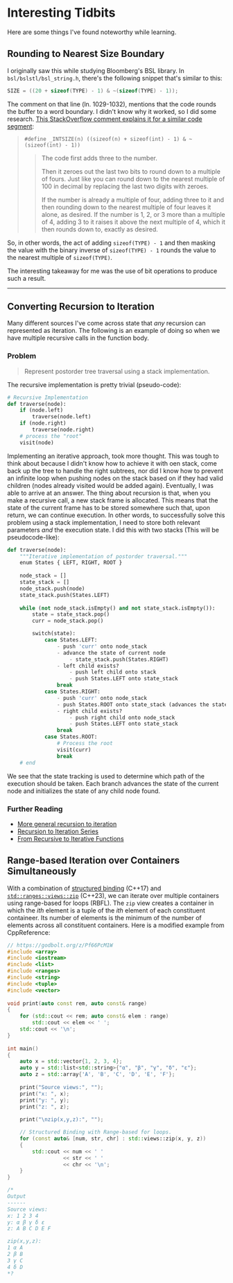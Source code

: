 # Interesting Tidbits

Here are some things I've found noteworthy while learning.

## Rounding to Nearest Size Boundary

I originally saw this while studying Bloomberg's BSL library. In `bsl/bslstl/bsl_string.h`, there's
the following snippet that's similar to this:

```cpp
SIZE = ((20 + sizeof(TYPE) - 1) & ~(sizeof(TYPE) - 1));
```
The comment on that line (ln. 1029-1032), mentions that the code rounds the buffer to a word
boundary. I didn't know why it worked, so I did some research.
[This StackOverflow comment explains it for a similar code segment](https://stackoverflow.com/a/8178170):

>  `#define _INTSIZE(n) ((sizeof(n) + sizeof(int) - 1) & ~(sizeof(int) - 1))`
>
>> The code first adds three to the number.
>>
>> Then it zeroes out the last two bits to round down to a multiple of fours. Just like you can
>> round down to the nearest multiple of 100 in decimal by replacing the last two digits with
>> zeroes.
>> 
>> If the number is already a multiple of four, adding three to it and then rounding down to the
>> nearest multiple of four leaves it alone, as desired. If the number is 1, 2, or 3 more than a
>> multiple of 4, adding 3 to it raises it above the next multiple of 4, which it then rounds down
>> to, exactly as desired.

So, in other words, the act of adding `sizeof(TYPE) - 1` and then masking the value with the binary
inverse of `sizeof(TYPE) - 1` rounds the value to the nearest multiple of `sizeof(TYPE)`. 

The interesting takeaway for me was the use of bit operations to produce such a result.

---

## Converting Recursion to Iteration

Many different sources I've come across state that *any* recursion can represented as iteration. 
The following is an example of doing so when we have multiple recursive calls in the function body.

### Problem

> Represent postorder tree traversal using a stack implementation.

The recursive implementation is pretty trivial (pseudo-code):

```python
# Recursive Implementation
def traverse(node):
    if (node.left)
        traverse(node.left)
    if (node.right)
        traverse(node.right)
    # process the "root"
    visit(node)
```

Implementing an iterative approach, took more thought.
This was tough to think about because I didn't know how to achieve it with oen stack, come back up
the tree to handle the right subtrees, nor did I know how to prevent an infinite loop when pushing
nodes on the stack based on if they had valid children (nodes already visited would be added again).
Eventually, I was able to arrive at an answer. The thing about recursion is that, when you make a
recursive call, a new stack frame is allocated. This means that the state of the current frame has
to be stored somewhere such that, upon return, we can continue execution. In other words, to
successfully solve this problem using a stack implementation, I need to store both relevant
parameters *and* the execution state. I did this with two stacks (This will be pseudocode-like):

```python
def traverse(node):
    """Iterative implementation of postorder traversal."""
    enum States { LEFT, RIGHT, ROOT }
    
    node_stack = []
    state_stack = []
    node_stack.push(node)
    state_stack.push(States.LEFT)
    
    while (not node_stack.isEmpty() and not state_stack.isEmpty()):
        state = state_stack.pop()
        curr = node_stack.pop()

        switch(state):
            case States.LEFT:
                - push 'curr' onto node_stack
                - advance the state of current node
                    - state_stack.push(States.RIGHT)
                - left child exists?
                    - push left child onto stack
                    - push States.LEFT onto state_stack
                break
            case States.RIGHT:
                - push 'curr' onto node_stack
                - push States.ROOT onto state_stack (advances the state of curr)
                - right child exists?
                    - push right child onto node_stack
                    - push States.LEFT onto state_stack 
                break
            case States.ROOT:
                # Process the root
                visit(curr)
                break
    # end
```

We see that the state tracking is used to determine which path of the execution should be taken.
Each branch advances the state of the current node and initializes the state of any child node
found.


### Further Reading

- [More general recursion to iteration](https://stackoverflow.com/a/8512072)
- [Recursion to Iteration
  Series](https://blog.moertel.com/tags/recursion-to-iteration%20series.html)
- [From Recursive to Iterative Functions](https://www.baeldung.com/cs/convert-recursion-to-iteration)

## Range-based Iteration over Containers Simultaneously

With a combination of [structured binding](https://en.cppreference.com/w/cpp/language/structured_binding) (C++17) and [`std::ranges::views::zip`](https://en.cppreference.com/w/cpp/ranges/zip_view) (C++23), we can iterate over multiple containers using range-based for loops (RBFL). The `zip` view creates a container in which the *ith* element is a tuple of the *ith* element of each constituent containeer. Its number of elements is the minimum of the number of elements across all constituent containers. Here is a modified example from CppReference:

```cpp
// https://godbolt.org/z/Pf66PcM1W
#include <array>
#include <iostream>
#include <list>
#include <ranges>
#include <string>
#include <tuple>
#include <vector>
 
void print(auto const rem, auto const& range)
{
    for (std::cout << rem; auto const& elem : range)
        std::cout << elem << ' ';
    std::cout << '\n';
}
 
int main()
{
    auto x = std::vector{1, 2, 3, 4};
    auto y = std::list<std::string>{"α", "β", "γ", "δ", "ε"};
    auto z = std::array{'A', 'B', 'C', 'D', 'E', 'F'};
 
    print("Source views:", "");
    print("x: ", x);
    print("y: ", y);
    print("z: ", z);
 
    print("\nzip(x,y,z):", "");

    // Structured Binding with Range-based for loops.
    for (const auto& [num, str, chr] : std::views::zip(x, y, z))
    {
        std::cout << num << ' '
                  << str << ' '
                  << chr << '\n'; 
    }
}

/*
Output
------
Source views: 
x: 1 2 3 4 
y: α β γ δ ε 
z: A B C D E F 

zip(x,y,z): 
1 α A
2 β B
3 γ C
4 δ D
*?
```
